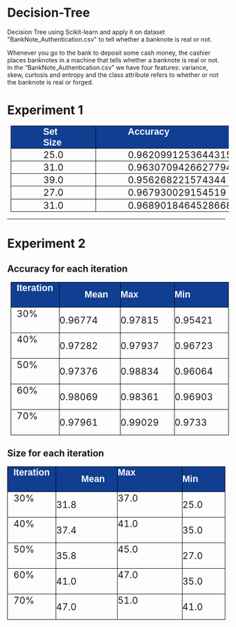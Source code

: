 # Decision-Tree
Decision Tree using Scikit-learn and apply it on dataset "BankNote_Authentication.csv" to tell whether a banknote is real or not.

Whenever you go to the bank to deposit some cash money, the cashier places banknotes in a machine that tells whether a banknote is real or not. In the “BankNote_Authentication.csv” we have four features: variance, skew, curtosis and entropy and the class attribute refers to whether or not the banknote is real or forged.

# Experiment 1
<div class="WordSection1" align="center"><table class="MsoNormalTable" border="1" cellspacing="0" cellpadding="0" style="margin-left:5.8pt;border-collapse:collapse;mso-table-layout-alt:fixed;
 border:none;mso-border-alt:solid black .75pt;mso-yfti-tbllook:480;mso-padding-alt:
 0cm 0cm 0cm 0cm;mso-border-insideh:.75pt solid black;mso-border-insidev:.75pt solid black">
 <tbody><tr style="mso-yfti-irow:0;mso-yfti-firstrow:yes;height:21.9pt">
  <td width="359" valign="top" style="width:269.3pt;border:solid black 1.0pt;
  mso-border-alt:solid black .75pt;background:#103E91;padding:0cm 0cm 0cm 0cm;
  height:21.9pt">
  <p class="TableParagraph" style="margin-top:.75pt;margin-right:55.1pt;
  margin-bottom:0cm;margin-left:55.65pt;margin-bottom:.0001pt"><b style="mso-bidi-font-weight:normal"><span style="font-size:16.0pt;mso-bidi-font-size:
  11.0pt;font-family:&quot;Arial&quot;,sans-serif;mso-hansi-font-family:&quot;Arial MT&quot;;
  mso-bidi-font-family:&quot;Arial MT&quot;;color:white">Set Size</span></b><b style="mso-bidi-font-weight:normal"><span style="font-size:16.0pt;mso-bidi-font-size:
  11.0pt;font-family:&quot;Arial&quot;,sans-serif;mso-hansi-font-family:&quot;Arial MT&quot;;
  mso-bidi-font-family:&quot;Arial MT&quot;"><o:p></o:p></span></b></p>
  </td>
  <td width="359" valign="top" style="width:269.3pt;border:solid black 1.0pt;
  border-left:none;mso-border-left-alt:solid black .75pt;mso-border-alt:solid black .75pt;
  background:#103E91;padding:0cm 0cm 0cm 0cm;height:21.9pt">
  <p class="TableParagraph" style="margin-top:.75pt;margin-right:55.1pt;
  margin-bottom:0cm;margin-left:55.65pt;margin-bottom:.0001pt"><b style="mso-bidi-font-weight:normal"><span style="font-size:16.0pt;mso-bidi-font-size:
  11.0pt;font-family:&quot;Arial&quot;,sans-serif;mso-hansi-font-family:&quot;Arial MT&quot;;
  mso-bidi-font-family:&quot;Arial MT&quot;;color:white">Accuracy</span></b><b style="mso-bidi-font-weight:normal"><span style="font-size:16.0pt;mso-bidi-font-size:
  11.0pt;font-family:&quot;Arial&quot;,sans-serif;mso-hansi-font-family:&quot;Arial MT&quot;;
  mso-bidi-font-family:&quot;Arial MT&quot;"><o:p></o:p></span></b></p>
  </td>
 </tr>
 <tr style="mso-yfti-irow:1;height:21.9pt">
  <td width="359" valign="top" style="width:269.3pt;border:solid black 1.0pt;
  border-top:none;mso-border-top-alt:solid black .75pt;mso-border-alt:solid black .75pt;
  padding:0cm 0cm 0cm 0cm;height:21.9pt">
  <p class="TableParagraph" style="margin-top:.75pt;margin-right:55.1pt;
  margin-bottom:0cm;margin-left:55.65pt;margin-bottom:.0001pt"><span style="font-size:16.0pt;mso-bidi-font-size:11.0pt">25.0<o:p></o:p></span></p>
  </td>
  <td width="359" valign="top" style="width:269.3pt;border-top:none;border-left:
  none;border-bottom:solid black 1.0pt;border-right:solid black 1.0pt;
  mso-border-top-alt:solid black .75pt;mso-border-left-alt:solid black .75pt;
  mso-border-alt:solid black .75pt;padding:0cm 0cm 0cm 0cm;height:21.9pt">
  <p class="TableParagraph" style="margin-top:.75pt;margin-right:55.1pt;
  margin-bottom:0cm;margin-left:55.65pt;margin-bottom:.0001pt"><span style="font-size:16.0pt;mso-bidi-font-size:11.0pt">0.9620991253644315<o:p></o:p></span></p>
  </td>
 </tr>
 <tr style="mso-yfti-irow:2;height:21.9pt">
  <td width="359" valign="top" style="width:269.3pt;border:solid black 1.0pt;
  border-top:none;mso-border-top-alt:solid black .75pt;mso-border-alt:solid black .75pt;
  padding:0cm 0cm 0cm 0cm;height:21.9pt">
  <p class="TableParagraph" style="margin-top:.75pt;margin-right:55.1pt;
  margin-bottom:0cm;margin-left:55.65pt;margin-bottom:.0001pt"><span style="font-size:16.0pt;mso-bidi-font-size:11.0pt">31.0<o:p></o:p></span></p>
  </td>
  <td width="359" valign="top" style="width:269.3pt;border-top:none;border-left:
  none;border-bottom:solid black 1.0pt;border-right:solid black 1.0pt;
  mso-border-top-alt:solid black .75pt;mso-border-left-alt:solid black .75pt;
  mso-border-alt:solid black .75pt;padding:0cm 0cm 0cm 0cm;height:21.9pt">
  <p class="TableParagraph" style="margin-top:.75pt;margin-right:55.1pt;
  margin-bottom:0cm;margin-left:55.65pt;margin-bottom:.0001pt"><span style="font-size:16.0pt;mso-bidi-font-size:11.0pt">0.9630709426627794<o:p></o:p></span></p>
  </td>
 </tr>
 <tr style="mso-yfti-irow:3;height:21.9pt">
  <td width="359" valign="top" style="width:269.3pt;border:solid black 1.0pt;
  border-top:none;mso-border-top-alt:solid black .75pt;mso-border-alt:solid black .75pt;
  padding:0cm 0cm 0cm 0cm;height:21.9pt">
  <p class="TableParagraph" style="margin-top:.75pt;margin-right:55.1pt;
  margin-bottom:0cm;margin-left:55.65pt;margin-bottom:.0001pt"><span style="font-size:16.0pt;mso-bidi-font-size:11.0pt">39.0<o:p></o:p></span></p>
  </td>
  <td width="359" valign="top" style="width:269.3pt;border-top:none;border-left:
  none;border-bottom:solid black 1.0pt;border-right:solid black 1.0pt;
  mso-border-top-alt:solid black .75pt;mso-border-left-alt:solid black .75pt;
  mso-border-alt:solid black .75pt;padding:0cm 0cm 0cm 0cm;height:21.9pt">
  <p class="TableParagraph" style="margin-top:.75pt;margin-right:55.1pt;
  margin-bottom:0cm;margin-left:55.65pt;margin-bottom:.0001pt"><span style="font-size:16.0pt;mso-bidi-font-size:11.0pt">0.956268221574344<o:p></o:p></span></p>
  </td>
 </tr>
 <tr style="mso-yfti-irow:4;height:21.9pt">
  <td width="359" valign="top" style="width:269.3pt;border:solid black 1.0pt;
  border-top:none;mso-border-top-alt:solid black .75pt;mso-border-alt:solid black .75pt;
  padding:0cm 0cm 0cm 0cm;height:21.9pt">
  <p class="TableParagraph" style="margin-top:.75pt;margin-right:55.1pt;
  margin-bottom:0cm;margin-left:55.65pt;margin-bottom:.0001pt"><span style="font-size:16.0pt;mso-bidi-font-size:11.0pt">27.0<o:p></o:p></span></p>
  </td>
  <td width="359" valign="top" style="width:269.3pt;border-top:none;border-left:
  none;border-bottom:solid black 1.0pt;border-right:solid black 1.0pt;
  mso-border-top-alt:solid black .75pt;mso-border-left-alt:solid black .75pt;
  mso-border-alt:solid black .75pt;padding:0cm 0cm 0cm 0cm;height:21.9pt">
  <p class="TableParagraph" style="margin-top:.75pt;margin-right:55.1pt;
  margin-bottom:0cm;margin-left:55.65pt;margin-bottom:.0001pt"><span style="font-size:16.0pt;mso-bidi-font-size:11.0pt">0.967930029154519<o:p></o:p></span></p>
  </td>
 </tr>
 <tr style="mso-yfti-irow:5;mso-yfti-lastrow:yes;height:21.9pt">
  <td width="359" valign="top" style="width:269.3pt;border:solid black 1.0pt;
  border-top:none;mso-border-top-alt:solid black .75pt;mso-border-alt:solid black .75pt;
  padding:0cm 0cm 0cm 0cm;height:21.9pt">
  <p class="TableParagraph" style="margin-top:.75pt;margin-right:55.1pt;
  margin-bottom:0cm;margin-left:55.65pt;margin-bottom:.0001pt"><span style="font-size:16.0pt;mso-bidi-font-size:11.0pt">31.0<o:p></o:p></span></p>
  </td>
  <td width="359" valign="top" style="width:269.3pt;border-top:none;border-left:
  none;border-bottom:solid black 1.0pt;border-right:solid black 1.0pt;
  mso-border-top-alt:solid black .75pt;mso-border-left-alt:solid black .75pt;
  mso-border-alt:solid black .75pt;padding:0cm 0cm 0cm 0cm;height:21.9pt">
  <p class="TableParagraph" style="margin-top:.75pt;margin-right:55.1pt;
  margin-bottom:0cm;margin-left:55.65pt;margin-bottom:.0001pt"><span style="font-size:16.0pt;mso-bidi-font-size:11.0pt">0.9689018464528668<o:p></o:p></span></p>
  </td>
 </tr>
</tbody></table></div>

<hr>

# Experiment 2

## Accuracy for each iteration ##
<div class="WordSection1" align="center"><table class="MsoNormalTable" border="1" cellspacing="0" cellpadding="0" style="margin-left:5.8pt;border-collapse:collapse;mso-table-layout-alt:fixed;
 border:none;mso-border-alt:solid black .75pt;mso-yfti-tbllook:480;mso-padding-alt:
 0cm 0cm 0cm 0cm;mso-border-insideh:.75pt solid black;mso-border-insidev:.75pt solid black">
 <tbody><tr style="mso-yfti-irow:0;mso-yfti-firstrow:yes;height:21.9pt">
  <td width="113" valign="top" style="width:3.0cm;border:solid black 1.0pt;
  mso-border-alt:solid black .75pt;background:#103E91;padding:0cm 0cm 0cm 0cm;
  height:21.9pt">
  <p class="TableParagraph" style="margin-top:.75pt;margin-right:9.3pt;
  margin-bottom:0cm;margin-left:9.85pt;margin-bottom:.0001pt"><b style="mso-bidi-font-weight:normal"><span style="font-size:16.0pt;mso-bidi-font-size:
  11.0pt;font-family:&quot;Arial&quot;,sans-serif;mso-hansi-font-family:&quot;Arial MT&quot;;
  mso-bidi-font-family:&quot;Arial MT&quot;;color:white">Iteration</span></b><b style="mso-bidi-font-weight:normal"><span style="font-size:16.0pt;mso-bidi-font-size:
  11.0pt;font-family:&quot;Arial&quot;,sans-serif;mso-hansi-font-family:&quot;Arial MT&quot;;
  mso-bidi-font-family:&quot;Arial MT&quot;"><o:p></o:p></span></b></p>
  </td>
  <td width="197" valign="top" style="width:147.4pt;border:solid black 1.0pt;
  border-left:none;mso-border-left-alt:solid black .75pt;mso-border-alt:solid black .75pt;
  background:#103E91;padding:0cm 0cm 0cm 0cm;height:21.9pt">
  <p class="TableParagraph" style="margin-left:43.6pt"><b style="mso-bidi-font-weight:
  normal"><span style="font-size:16.0pt;mso-bidi-font-size:11.0pt;font-family:
  &quot;Arial&quot;,sans-serif;mso-hansi-font-family:&quot;Arial MT&quot;;mso-bidi-font-family:
  &quot;Arial MT&quot;;color:white">Mean</span></b><b style="mso-bidi-font-weight:normal"><span style="font-size:16.0pt;mso-bidi-font-size:11.0pt;font-family:&quot;Arial&quot;,sans-serif;
  mso-hansi-font-family:&quot;Arial MT&quot;;mso-bidi-font-family:&quot;Arial MT&quot;"><o:p></o:p></span></b></p>
  </td>
  <td width="197" valign="top" style="width:147.4pt;border:solid black 1.0pt;
  border-left:none;mso-border-left-alt:solid black .75pt;mso-border-alt:solid black .75pt;
  background:#103E91;padding:0cm 0cm 0cm 0cm;height:21.9pt">
  <p class="TableParagraph"><b style="mso-bidi-font-weight:normal"><span style="font-size:16.0pt;mso-bidi-font-size:11.0pt;font-family:&quot;Arial&quot;,sans-serif;
  mso-hansi-font-family:&quot;Arial MT&quot;;mso-bidi-font-family:&quot;Arial MT&quot;;color:white">Max</span></b><b style="mso-bidi-font-weight:normal"><span style="font-size:16.0pt;mso-bidi-font-size:
  11.0pt;font-family:&quot;Arial&quot;,sans-serif;mso-hansi-font-family:&quot;Arial MT&quot;;
  mso-bidi-font-family:&quot;Arial MT&quot;"><o:p></o:p></span></b></p>
  </td>
  <td width="197" valign="top" style="width:147.4pt;border:solid black 1.0pt;
  border-left:none;mso-border-left-alt:solid black .75pt;mso-border-alt:solid black .75pt;
  background:#103E91;padding:0cm 0cm 0cm 0cm;height:21.9pt">
  <p class="TableParagraph"><b style="mso-bidi-font-weight:normal"><span style="font-size:16.0pt;mso-bidi-font-size:11.0pt;font-family:&quot;Arial&quot;,sans-serif;
  mso-hansi-font-family:&quot;Arial MT&quot;;mso-bidi-font-family:&quot;Arial MT&quot;;color:white">Min</span></b><b style="mso-bidi-font-weight:normal"><span style="font-size:16.0pt;mso-bidi-font-size:
  11.0pt;font-family:&quot;Arial&quot;,sans-serif;mso-hansi-font-family:&quot;Arial MT&quot;;
  mso-bidi-font-family:&quot;Arial MT&quot;"><o:p></o:p></span></b></p>
  </td>
 </tr>
 <tr style="mso-yfti-irow:1;height:21.9pt">
  <td width="113" valign="top" style="width:3.0cm;border:solid black 1.0pt;
  border-top:none;mso-border-top-alt:solid black .75pt;mso-border-alt:solid black .75pt;
  padding:0cm 0cm 0cm 0cm;height:21.9pt">
  <p class="TableParagraph" style="margin-top:.75pt;margin-right:9.3pt;
  margin-bottom:0cm;margin-left:9.85pt;margin-bottom:.0001pt"><span style="font-size:16.0pt;mso-bidi-font-size:11.0pt">30%<o:p></o:p></span></p>
  </td>
  <td width="197" valign="top" style="width:147.4pt;border-top:none;border-left:
  none;border-bottom:solid black 1.0pt;border-right:solid black 1.0pt;
  mso-border-top-alt:solid black .75pt;mso-border-left-alt:solid black .75pt;
  mso-border-alt:solid black .75pt;padding:0cm 0cm 0cm 0cm;height:21.9pt">
  <p class="TableParagraph"><span style="font-size:16.0pt;mso-bidi-font-size:
  11.0pt">0.96774<o:p></o:p></span></p>
  </td>
  <td width="197" valign="top" style="width:147.4pt;border-top:none;border-left:
  none;border-bottom:solid black 1.0pt;border-right:solid black 1.0pt;
  mso-border-top-alt:solid black .75pt;mso-border-left-alt:solid black .75pt;
  mso-border-alt:solid black .75pt;padding:0cm 0cm 0cm 0cm;height:21.9pt">
  <p class="TableParagraph"><span style="font-size:16.0pt;mso-bidi-font-size:
  11.0pt">0.97815<o:p></o:p></span></p>
  </td>
  <td width="197" valign="top" style="width:147.4pt;border-top:none;border-left:
  none;border-bottom:solid black 1.0pt;border-right:solid black 1.0pt;
  mso-border-top-alt:solid black .75pt;mso-border-left-alt:solid black .75pt;
  mso-border-alt:solid black .75pt;padding:0cm 0cm 0cm 0cm;height:21.9pt">
  <p class="TableParagraph"><span style="font-size:16.0pt;mso-bidi-font-size:
  11.0pt">0.95421<o:p></o:p></span></p>
  </td>
 </tr>
 <tr style="mso-yfti-irow:2;height:21.9pt">
  <td width="113" valign="top" style="width:3.0cm;border:solid black 1.0pt;
  border-top:none;mso-border-top-alt:solid black .75pt;mso-border-alt:solid black .75pt;
  padding:0cm 0cm 0cm 0cm;height:21.9pt">
  <p class="TableParagraph" style="margin-top:.75pt;margin-right:9.3pt;
  margin-bottom:0cm;margin-left:9.85pt;margin-bottom:.0001pt"><span style="font-size:16.0pt;mso-bidi-font-size:11.0pt">40%<o:p></o:p></span></p>
  </td>
  <td width="197" valign="top" style="width:147.4pt;border-top:none;border-left:
  none;border-bottom:solid black 1.0pt;border-right:solid black 1.0pt;
  mso-border-top-alt:solid black .75pt;mso-border-left-alt:solid black .75pt;
  mso-border-alt:solid black .75pt;padding:0cm 0cm 0cm 0cm;height:21.9pt">
  <p class="TableParagraph"><span style="font-size:16.0pt;mso-bidi-font-size:
  11.0pt">0.97282<o:p></o:p></span></p>
  </td>
  <td width="197" valign="top" style="width:147.4pt;border-top:none;border-left:
  none;border-bottom:solid black 1.0pt;border-right:solid black 1.0pt;
  mso-border-top-alt:solid black .75pt;mso-border-left-alt:solid black .75pt;
  mso-border-alt:solid black .75pt;padding:0cm 0cm 0cm 0cm;height:21.9pt">
  <p class="TableParagraph"><span style="font-size:16.0pt;mso-bidi-font-size:
  11.0pt">0.97937<o:p></o:p></span></p>
  </td>
  <td width="197" valign="top" style="width:147.4pt;border-top:none;border-left:
  none;border-bottom:solid black 1.0pt;border-right:solid black 1.0pt;
  mso-border-top-alt:solid black .75pt;mso-border-left-alt:solid black .75pt;
  mso-border-alt:solid black .75pt;padding:0cm 0cm 0cm 0cm;height:21.9pt">
  <p class="TableParagraph"><span style="font-size:16.0pt;mso-bidi-font-size:
  11.0pt">0.96723<o:p></o:p></span></p>
  </td>
 </tr>
 <tr style="mso-yfti-irow:3;height:21.9pt">
  <td width="113" valign="top" style="width:3.0cm;border:solid black 1.0pt;
  border-top:none;mso-border-top-alt:solid black .75pt;mso-border-alt:solid black .75pt;
  padding:0cm 0cm 0cm 0cm;height:21.9pt">
  <p class="TableParagraph" style="margin-top:.75pt;margin-right:9.3pt;
  margin-bottom:0cm;margin-left:9.85pt;margin-bottom:.0001pt"><span style="font-size:16.0pt;mso-bidi-font-size:11.0pt">50%<o:p></o:p></span></p>
  </td>
  <td width="197" valign="top" style="width:147.4pt;border-top:none;border-left:
  none;border-bottom:solid black 1.0pt;border-right:solid black 1.0pt;
  mso-border-top-alt:solid black .75pt;mso-border-left-alt:solid black .75pt;
  mso-border-alt:solid black .75pt;padding:0cm 0cm 0cm 0cm;height:21.9pt">
  <p class="TableParagraph"><span style="font-size:16.0pt;mso-bidi-font-size:
  11.0pt">0.97376<o:p></o:p></span></p>
  </td>
  <td width="197" valign="top" style="width:147.4pt;border-top:none;border-left:
  none;border-bottom:solid black 1.0pt;border-right:solid black 1.0pt;
  mso-border-top-alt:solid black .75pt;mso-border-left-alt:solid black .75pt;
  mso-border-alt:solid black .75pt;padding:0cm 0cm 0cm 0cm;height:21.9pt">
  <p class="TableParagraph"><span style="font-size:16.0pt;mso-bidi-font-size:
  11.0pt">0.98834<o:p></o:p></span></p>
  </td>
  <td width="197" valign="top" style="width:147.4pt;border-top:none;border-left:
  none;border-bottom:solid black 1.0pt;border-right:solid black 1.0pt;
  mso-border-top-alt:solid black .75pt;mso-border-left-alt:solid black .75pt;
  mso-border-alt:solid black .75pt;padding:0cm 0cm 0cm 0cm;height:21.9pt">
  <p class="TableParagraph"><span style="font-size:16.0pt;mso-bidi-font-size:
  11.0pt">0.96064<o:p></o:p></span></p>
  </td>
 </tr>
 <tr style="mso-yfti-irow:4;height:21.9pt">
  <td width="113" valign="top" style="width:3.0cm;border:solid black 1.0pt;
  border-top:none;mso-border-top-alt:solid black .75pt;mso-border-alt:solid black .75pt;
  padding:0cm 0cm 0cm 0cm;height:21.9pt">
  <p class="TableParagraph" style="margin-top:.75pt;margin-right:9.3pt;
  margin-bottom:0cm;margin-left:9.85pt;margin-bottom:.0001pt"><span style="font-size:16.0pt;mso-bidi-font-size:11.0pt">60%<o:p></o:p></span></p>
  </td>
  <td width="197" valign="top" style="width:147.4pt;border-top:none;border-left:
  none;border-bottom:solid black 1.0pt;border-right:solid black 1.0pt;
  mso-border-top-alt:solid black .75pt;mso-border-left-alt:solid black .75pt;
  mso-border-alt:solid black .75pt;padding:0cm 0cm 0cm 0cm;height:21.9pt">
  <p class="TableParagraph"><span style="font-size:16.0pt;mso-bidi-font-size:
  11.0pt">0.98069<o:p></o:p></span></p>
  </td>
  <td width="197" valign="top" style="width:147.4pt;border-top:none;border-left:
  none;border-bottom:solid black 1.0pt;border-right:solid black 1.0pt;
  mso-border-top-alt:solid black .75pt;mso-border-left-alt:solid black .75pt;
  mso-border-alt:solid black .75pt;padding:0cm 0cm 0cm 0cm;height:21.9pt">
  <p class="TableParagraph"><span style="font-size:16.0pt;mso-bidi-font-size:
  11.0pt">0.98361<o:p></o:p></span></p>
  </td>
  <td width="197" valign="top" style="width:147.4pt;border-top:none;border-left:
  none;border-bottom:solid black 1.0pt;border-right:solid black 1.0pt;
  mso-border-top-alt:solid black .75pt;mso-border-left-alt:solid black .75pt;
  mso-border-alt:solid black .75pt;padding:0cm 0cm 0cm 0cm;height:21.9pt">
  <p class="TableParagraph"><span style="font-size:16.0pt;mso-bidi-font-size:
  11.0pt">0.96903<o:p></o:p></span></p>
  </td>
 </tr>
 <tr style="mso-yfti-irow:5;mso-yfti-lastrow:yes;height:21.9pt">
  <td width="113" valign="top" style="width:3.0cm;border:solid black 1.0pt;
  border-top:none;mso-border-top-alt:solid black .75pt;mso-border-alt:solid black .75pt;
  padding:0cm 0cm 0cm 0cm;height:21.9pt">
  <p class="TableParagraph" style="margin-top:.75pt;margin-right:9.3pt;
  margin-bottom:0cm;margin-left:9.85pt;margin-bottom:.0001pt"><span style="font-size:16.0pt;mso-bidi-font-size:11.0pt">70%<o:p></o:p></span></p>
  </td>
  <td width="197" valign="top" style="width:147.4pt;border-top:none;border-left:
  none;border-bottom:solid black 1.0pt;border-right:solid black 1.0pt;
  mso-border-top-alt:solid black .75pt;mso-border-left-alt:solid black .75pt;
  mso-border-alt:solid black .75pt;padding:0cm 0cm 0cm 0cm;height:21.9pt">
  <p class="TableParagraph"><span style="font-size:16.0pt;mso-bidi-font-size:
  11.0pt">0.97961<o:p></o:p></span></p>
  </td>
  <td width="197" valign="top" style="width:147.4pt;border-top:none;border-left:
  none;border-bottom:solid black 1.0pt;border-right:solid black 1.0pt;
  mso-border-top-alt:solid black .75pt;mso-border-left-alt:solid black .75pt;
  mso-border-alt:solid black .75pt;padding:0cm 0cm 0cm 0cm;height:21.9pt">
  <p class="TableParagraph"><span style="font-size:16.0pt;mso-bidi-font-size:
  11.0pt">0.99029<o:p></o:p></span></p>
  </td>
  <td width="197" valign="top" style="width:147.4pt;border-top:none;border-left:
  none;border-bottom:solid black 1.0pt;border-right:solid black 1.0pt;
  mso-border-top-alt:solid black .75pt;mso-border-left-alt:solid black .75pt;
  mso-border-alt:solid black .75pt;padding:0cm 0cm 0cm 0cm;height:21.9pt">
  <p class="TableParagraph"><span style="font-size:16.0pt;mso-bidi-font-size:
  11.0pt">0.9733<o:p></o:p></span></p>
  </td></tr></tbody></table></div>

## Size for each iteration ##
<div class="WordSection1" align="center"><div align="center"><table class="MsoNormalTable" border="1" cellspacing="0" cellpadding="0" style="border-collapse:collapse;mso-table-layout-alt:fixed;border:none;
 mso-border-alt:solid black .75pt;mso-yfti-tbllook:480;mso-padding-alt:0cm 0cm 0cm 0cm;
 mso-border-insideh:.75pt solid black;mso-border-insidev:.75pt solid black">
 <tbody><tr style="mso-yfti-irow:0;mso-yfti-firstrow:yes;height:21.9pt">
  <td width="113" valign="top" style="width:3.0cm;border:solid black 1.0pt;
  mso-border-alt:solid black .75pt;background:#103E91;padding:0cm 0cm 0cm 0cm;
  height:21.9pt">
  <p class="TableParagraph" style="margin-top:.75pt;margin-right:9.3pt;
  margin-bottom:0cm;margin-left:9.85pt;margin-bottom:.0001pt"><b style="mso-bidi-font-weight:normal"><span style="font-size:16.0pt;mso-bidi-font-size:
  11.0pt;font-family:&quot;Arial&quot;,sans-serif;mso-hansi-font-family:&quot;Arial MT&quot;;
  mso-bidi-font-family:&quot;Arial MT&quot;;color:white">Iteration</span></b><b style="mso-bidi-font-weight:normal"><span style="font-size:16.0pt;mso-bidi-font-size:
  11.0pt;font-family:&quot;Arial&quot;,sans-serif;mso-hansi-font-family:&quot;Arial MT&quot;;
  mso-bidi-font-family:&quot;Arial MT&quot;"><o:p></o:p></span></b></p>
  </td>
  <td width="197" valign="top" style="width:147.4pt;border:solid black 1.0pt;
  border-left:none;mso-border-left-alt:solid black .75pt;mso-border-alt:solid black .75pt;
  background:#103E91;padding:0cm 0cm 0cm 0cm;height:21.9pt">
  <p class="TableParagraph" style="margin-left:43.6pt"><b style="mso-bidi-font-weight:
  normal"><span style="font-size:16.0pt;mso-bidi-font-size:11.0pt;font-family:
  &quot;Arial&quot;,sans-serif;mso-hansi-font-family:&quot;Arial MT&quot;;mso-bidi-font-family:
  &quot;Arial MT&quot;;color:white">Mean</span></b><b style="mso-bidi-font-weight:normal"><span style="font-size:16.0pt;mso-bidi-font-size:11.0pt;font-family:&quot;Arial&quot;,sans-serif;
  mso-hansi-font-family:&quot;Arial MT&quot;;mso-bidi-font-family:&quot;Arial MT&quot;"><o:p></o:p></span></b></p>
  </td>
  <td width="197" valign="top" style="width:147.4pt;border:solid black 1.0pt;
  border-left:none;mso-border-left-alt:solid black .75pt;mso-border-alt:solid black .75pt;
  background:#103E91;padding:0cm 0cm 0cm 0cm;height:21.9pt">
  <p class="TableParagraph" style="margin-top:.75pt;margin-right:57.35pt;
  margin-bottom:0cm;margin-left:0cm;margin-bottom:.0001pt"><b style="mso-bidi-font-weight:
  normal"><span style="font-size:16.0pt;mso-bidi-font-size:11.0pt;font-family:
  &quot;Arial&quot;,sans-serif;mso-hansi-font-family:&quot;Arial MT&quot;;mso-bidi-font-family:
  &quot;Arial MT&quot;;color:white">Max</span></b><b style="mso-bidi-font-weight:normal"><span style="font-size:16.0pt;mso-bidi-font-size:11.0pt;font-family:&quot;Arial&quot;,sans-serif;
  mso-hansi-font-family:&quot;Arial MT&quot;;mso-bidi-font-family:&quot;Arial MT&quot;"><o:p></o:p></span></b></p>
  </td>
  <td width="197" valign="top" style="width:147.4pt;border:solid black 1.0pt;
  border-left:none;mso-border-left-alt:solid black .75pt;mso-border-alt:solid black .75pt;
  background:#103E91;padding:0cm 0cm 0cm 0cm;height:21.9pt">
  <p class="TableParagraph"><b style="mso-bidi-font-weight:normal"><span style="font-size:16.0pt;mso-bidi-font-size:11.0pt;font-family:&quot;Arial&quot;,sans-serif;
  mso-hansi-font-family:&quot;Arial MT&quot;;mso-bidi-font-family:&quot;Arial MT&quot;;color:white">Min</span></b><b style="mso-bidi-font-weight:normal"><span style="font-size:16.0pt;mso-bidi-font-size:
  11.0pt;font-family:&quot;Arial&quot;,sans-serif;mso-hansi-font-family:&quot;Arial MT&quot;;
  mso-bidi-font-family:&quot;Arial MT&quot;"><o:p></o:p></span></b></p>
  </td>
 </tr>
 <tr style="mso-yfti-irow:1;height:21.9pt">
  <td width="113" valign="top" style="width:3.0cm;border:solid black 1.0pt;
  border-top:none;mso-border-top-alt:solid black .75pt;mso-border-alt:solid black .75pt;
  padding:0cm 0cm 0cm 0cm;height:21.9pt">
  <p class="TableParagraph" style="margin-top:.75pt;margin-right:9.3pt;
  margin-bottom:0cm;margin-left:9.85pt;margin-bottom:.0001pt"><span style="font-size:16.0pt;mso-bidi-font-size:11.0pt">30%<o:p></o:p></span></p>
  </td>
  <td width="197" valign="top" style="width:147.4pt;border-top:none;border-left:
  none;border-bottom:solid black 1.0pt;border-right:solid black 1.0pt;
  mso-border-top-alt:solid black .75pt;mso-border-left-alt:solid black .75pt;
  mso-border-alt:solid black .75pt;padding:0cm 0cm 0cm 0cm;height:21.9pt">
  <p class="TableParagraph"><span style="font-size:16.0pt;mso-bidi-font-size:
  11.0pt">31.8<o:p></o:p></span></p>
  </td>
  <td width="197" valign="top" style="width:147.4pt;border-top:none;border-left:
  none;border-bottom:solid black 1.0pt;border-right:solid black 1.0pt;
  mso-border-top-alt:solid black .75pt;mso-border-left-alt:solid black .75pt;
  mso-border-alt:solid black .75pt;padding:0cm 0cm 0cm 0cm;height:21.9pt">
  <p class="TableParagraph" style="margin-top:.75pt;margin-right:57.35pt;
  margin-bottom:0cm;margin-left:0cm;margin-bottom:.0001pt"><span style="font-size:16.0pt;mso-bidi-font-size:11.0pt">37.0<o:p></o:p></span></p>
  </td>
  <td width="197" valign="top" style="width:147.4pt;border-top:none;border-left:
  none;border-bottom:solid black 1.0pt;border-right:solid black 1.0pt;
  mso-border-top-alt:solid black .75pt;mso-border-left-alt:solid black .75pt;
  mso-border-alt:solid black .75pt;padding:0cm 0cm 0cm 0cm;height:21.9pt">
  <p class="TableParagraph"><span style="font-size:16.0pt;mso-bidi-font-size:
  11.0pt">25.0<o:p></o:p></span></p>
  </td>
 </tr>
 <tr style="mso-yfti-irow:2;height:21.9pt">
  <td width="113" valign="top" style="width:3.0cm;border:solid black 1.0pt;
  border-top:none;mso-border-top-alt:solid black .75pt;mso-border-alt:solid black .75pt;
  padding:0cm 0cm 0cm 0cm;height:21.9pt">
  <p class="TableParagraph" style="margin-top:.75pt;margin-right:9.3pt;
  margin-bottom:0cm;margin-left:9.85pt;margin-bottom:.0001pt"><span style="font-size:16.0pt;mso-bidi-font-size:11.0pt">40%<o:p></o:p></span></p>
  </td><td width="197" valign="top" style="width:147.4pt;border-top:none;border-left:
  none;border-bottom:solid black 1.0pt;border-right:solid black 1.0pt;
  mso-border-top-alt:solid black .75pt;mso-border-left-alt:solid black .75pt;
  mso-border-alt:solid black .75pt;padding:0cm 0cm 0cm 0cm;height:21.9pt">
  <p class="TableParagraph"><span style="font-size:16.0pt;mso-bidi-font-size:
  11.0pt">37.4<o:p></o:p></span></p>
  </td>
  <td width="197" valign="top" style="width:147.4pt;border-top:none;border-left:
  none;border-bottom:solid black 1.0pt;border-right:solid black 1.0pt;
  mso-border-top-alt:solid black .75pt;mso-border-left-alt:solid black .75pt;
  mso-border-alt:solid black .75pt;padding:0cm 0cm 0cm 0cm;height:21.9pt">
  <p class="TableParagraph" style="margin-top:.75pt;margin-right:57.35pt;
  margin-bottom:0cm;margin-left:0cm;margin-bottom:.0001pt"><span style="font-size:16.0pt;mso-bidi-font-size:11.0pt">41.0<o:p></o:p></span></p>
  </td>
  <td width="197" valign="top" style="width:147.4pt;border-top:none;border-left:
  none;border-bottom:solid black 1.0pt;border-right:solid black 1.0pt;
  mso-border-top-alt:solid black .75pt;mso-border-left-alt:solid black .75pt;
  mso-border-alt:solid black .75pt;padding:0cm 0cm 0cm 0cm;height:21.9pt">
  <p class="TableParagraph"><span style="font-size:16.0pt;mso-bidi-font-size:
  11.0pt">35.0<o:p></o:p></span></p>
  </td>
 </tr>
 <tr style="mso-yfti-irow:3;height:21.9pt">
  <td width="113" valign="top" style="width:3.0cm;border:solid black 1.0pt;
  border-top:none;mso-border-top-alt:solid black .75pt;mso-border-alt:solid black .75pt;
  padding:0cm 0cm 0cm 0cm;height:21.9pt">
  <p class="TableParagraph" style="margin-top:.75pt;margin-right:9.3pt;
  margin-bottom:0cm;margin-left:9.85pt;margin-bottom:.0001pt"><span style="font-size:16.0pt;mso-bidi-font-size:11.0pt">50%<o:p></o:p></span></p>
  </td>
  <td width="197" valign="top" style="width:147.4pt;border-top:none;border-left:
  none;border-bottom:solid black 1.0pt;border-right:solid black 1.0pt;
  mso-border-top-alt:solid black .75pt;mso-border-left-alt:solid black .75pt;
  mso-border-alt:solid black .75pt;padding:0cm 0cm 0cm 0cm;height:21.9pt">
  <p class="TableParagraph"><span style="font-size:16.0pt;mso-bidi-font-size:
  11.0pt">35.8<o:p></o:p></span></p>
  </td>
  <td width="197" valign="top" style="width:147.4pt;border-top:none;border-left:
  none;border-bottom:solid black 1.0pt;border-right:solid black 1.0pt;
  mso-border-top-alt:solid black .75pt;mso-border-left-alt:solid black .75pt;
  mso-border-alt:solid black .75pt;padding:0cm 0cm 0cm 0cm;height:21.9pt">
  <p class="TableParagraph" style="margin-top:.75pt;margin-right:57.35pt;
  margin-bottom:0cm;margin-left:0cm;margin-bottom:.0001pt"><span style="font-size:16.0pt;mso-bidi-font-size:11.0pt">45.0<o:p></o:p></span></p>
  </td>
  <td width="197" valign="top" style="width:147.4pt;border-top:none;border-left:
  none;border-bottom:solid black 1.0pt;border-right:solid black 1.0pt;
  mso-border-top-alt:solid black .75pt;mso-border-left-alt:solid black .75pt;
  mso-border-alt:solid black .75pt;padding:0cm 0cm 0cm 0cm;height:21.9pt">
  <p class="TableParagraph"><span style="font-size:16.0pt;mso-bidi-font-size:
  11.0pt">27.0<o:p></o:p></span></p>
  </td>
 </tr>
 <tr style="mso-yfti-irow:4;height:21.9pt">
  <td width="113" valign="top" style="width:3.0cm;border:solid black 1.0pt;
  border-top:none;mso-border-top-alt:solid black .75pt;mso-border-alt:solid black .75pt;
  padding:0cm 0cm 0cm 0cm;height:21.9pt">
  <p class="TableParagraph" style="margin-top:.75pt;margin-right:9.3pt;
  margin-bottom:0cm;margin-left:9.85pt;margin-bottom:.0001pt"><span style="font-size:16.0pt;mso-bidi-font-size:11.0pt">60%<o:p></o:p></span></p>
  </td>
  <td width="197" valign="top" style="width:147.4pt;border-top:none;border-left:
  none;border-bottom:solid black 1.0pt;border-right:solid black 1.0pt;
  mso-border-top-alt:solid black .75pt;mso-border-left-alt:solid black .75pt;
  mso-border-alt:solid black .75pt;padding:0cm 0cm 0cm 0cm;height:21.9pt">
  <p class="TableParagraph"><span style="font-size:16.0pt;mso-bidi-font-size:
  11.0pt">41.0<o:p></o:p></span></p>
  </td>
  <td width="197" valign="top" style="width:147.4pt;border-top:none;border-left:
  none;border-bottom:solid black 1.0pt;border-right:solid black 1.0pt;
  mso-border-top-alt:solid black .75pt;mso-border-left-alt:solid black .75pt;
  mso-border-alt:solid black .75pt;padding:0cm 0cm 0cm 0cm;height:21.9pt">
  <p class="TableParagraph" style="margin-top:.75pt;margin-right:57.35pt;
  margin-bottom:0cm;margin-left:0cm;margin-bottom:.0001pt"><span style="font-size:16.0pt;mso-bidi-font-size:11.0pt">47.0<o:p></o:p></span></p>
  </td>
  <td width="197" valign="top" style="width:147.4pt;border-top:none;border-left:
  none;border-bottom:solid black 1.0pt;border-right:solid black 1.0pt;
  mso-border-top-alt:solid black .75pt;mso-border-left-alt:solid black .75pt;
  mso-border-alt:solid black .75pt;padding:0cm 0cm 0cm 0cm;height:21.9pt">
  <p class="TableParagraph"><span style="font-size:16.0pt;mso-bidi-font-size:
  11.0pt">35.0<o:p></o:p></span></p>
  </td>
 </tr>
 <tr style="mso-yfti-irow:5;mso-yfti-lastrow:yes;height:21.9pt">
  <td width="113" valign="top" style="width:3.0cm;border:solid black 1.0pt;
  border-top:none;mso-border-top-alt:solid black .75pt;mso-border-alt:solid black .75pt;
  padding:0cm 0cm 0cm 0cm;height:21.9pt">
  <p class="TableParagraph" style="margin-top:.75pt;margin-right:9.3pt;
  margin-bottom:0cm;margin-left:9.85pt;margin-bottom:.0001pt"><span style="font-size:16.0pt;mso-bidi-font-size:11.0pt">70%<o:p></o:p></span></p>
  </td>
  <td width="197" valign="top" style="width:147.4pt;border-top:none;border-left:
  none;border-bottom:solid black 1.0pt;border-right:solid black 1.0pt;
  mso-border-top-alt:solid black .75pt;mso-border-left-alt:solid black .75pt;
  mso-border-alt:solid black .75pt;padding:0cm 0cm 0cm 0cm;height:21.9pt">
  <p class="TableParagraph"><span style="font-size:16.0pt;mso-bidi-font-size:
  11.0pt">47.0<o:p></o:p></span></p>
  </td>
  <td width="197" valign="top" style="width:147.4pt;border-top:none;border-left:
  none;border-bottom:solid black 1.0pt;border-right:solid black 1.0pt;
  mso-border-top-alt:solid black .75pt;mso-border-left-alt:solid black .75pt;
  mso-border-alt:solid black .75pt;padding:0cm 0cm 0cm 0cm;height:21.9pt">
  <p class="TableParagraph" style="margin-top:.75pt;margin-right:57.35pt;
  margin-bottom:0cm;margin-left:0cm;margin-bottom:.0001pt"><span style="font-size:16.0pt;mso-bidi-font-size:11.0pt">51.0<o:p></o:p></span></p>
  </td>
  <td width="197" valign="top" style="width:147.4pt;border-top:none;border-left:
  none;border-bottom:solid black 1.0pt;border-right:solid black 1.0pt;
  mso-border-top-alt:solid black .75pt;mso-border-left-alt:solid black .75pt;
  mso-border-alt:solid black .75pt;padding:0cm 0cm 0cm 0cm;height:21.9pt">
  <p class="TableParagraph"><span style="font-size:16.0pt;mso-bidi-font-size:
  11.0pt">41.0<o:p></o:p></span></p></td></tr></tbody></table></div><br></div>
